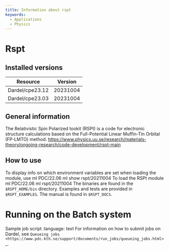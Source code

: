 ```yaml
---
title: Information about rspt
keywords:
  - Applications
  - Physics
---
```

# Rspt

## Installed versions

| Resource | Version |
|---|---|
| Dardel/cpe23.12 | 20231004 |
| Dardel/cpe23.03 | 20231004 |

## General information

The Relativistic Spin Polarized tookit (RSPt) is a code for electronic structure calculations based on the Full-Potential Linear Muffin-Tin Orbital (FP-LMTO) method.
https://www.physics.uu.se/research/materials-theory/ongoing-research/code-development/rspt-main

## How to use

To display info on which environment variables are set when loading the module, use
ml PDC/22.06
ml show rspt/20211004
To load the RSPt module
ml PDC/22.06
ml rspt/20211004
The binaries are found in the ``$RSPT_HOME/bin`` directory.
Examples and tests are provided in ``$RSPT_EXAMPLES``.
The manual is found in ``$RSPT_DOCS``.

# Running on the Batch system
Sample job script
:language: text
For information on how to submit jobs on Dardel, see `Queueing jobs <https://www.pdc.kth.se/support/documents/run_jobs/queueing_jobs.html>`_.

